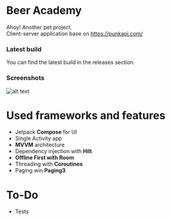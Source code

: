 # Beer Academy

Ahoy! Another pet project.  
Client-server application base on https://punkapi.com/

### Latest build

You can find the latest build in the releases section.

### Screenshots

![alt text](https://github.com/khodorkin-dmitrii/Beer-Academy/blob/master/screenshots/Screenshot_pan_small.png)

# Used frameworks and features

- Jetpack **Compose** for UI
- Single Activity app
- **MVVM** architecture
- Dependency injection with **Hilt**
- **Offline First with Room**
- Threading with **Coroutines**
- Paging win **Paging3**

# To-Do

- Tests